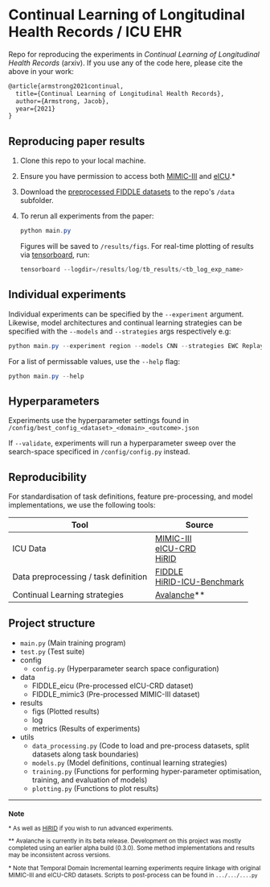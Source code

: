 # Continual Learning of Longitudinal Health Records / ICU EHR

Repo for reproducing the experiments in *Continual Learning of Longitudinal Health Records* (arxiv). If you use any of the code here, please cite the above in your work:

```latex
@article{armstrong2021continual,
  title={Continual Learning of Longitudinal Health Records},
  author={Armstrong, Jacob},
  year={2021}
}
```

## Reproducing paper results

1. Clone this repo to your local machine.
   
2. Ensure you have permission to access both [MIMIC-III](https://www.physionet.org/content/mimiciii/1.4/) and [eICU](https://www.physionet.org/content/eicu-crd/2.0/).\*
   
3. Download the [preprocessed FIDDLE datasets](https://physionet.org/files/mimic-eicu-fiddle-feature/1.0.0/0) to the repo's `/data` subfolder.

4. To rerun all experiments from the paper:
   ```powershell
   python main.py
   ```
   Figures will be saved to `/results/figs`. For real-time plotting of results via [tensorboard](https://www.tensorflow.org/tensorboard), run:
   ```powershell
   tensorboard --logdir=/results/log/tb_results/<tb_log_exp_name>
   ```

## Individual experiments

Individual experiments can be specified by the `--experiment` argument. Likewise, model architectures and continual learning strategies can be specified with the `--models` and `--strategies` args respectively e.g:

```powershell
python main.py --experiment region --models CNN --strategies EWC Replay
```

For a list of permissable values, use the `--help` flag:

```powershell
python main.py --help
```

## Hyperparameters

Experiments use the hyperparameter settings found in `/config/best_config_<dataset>_<domain>_<outcome>.json`   

If `--validate`, experiments will run a hyperparameter sweep over the search-space specificed in `/config/config.py` instead.

## Reproducibility

For standardisation of task definitions, feature pre-processing, and model implementations, we use the following tools:

| Tool                        | Source               |
|-----------------------------|----------------------|
|ICU Data                     | [MIMIC-III](https://www.physionet.org/content/mimiciii/1.4/)<br> [eICU-CRD](https://www.physionet.org/content/eicu-crd/2.0/)<br> [HiRID](https://physionet.org/content/hirid/1.1.1/) |
| Data preprocessing / task definition | [FIDDLE](https://www.physionet.org/content/mimic-eicu-fiddle-feature/1.0.0/)<br> [HiRID-ICU-Benchmark](https://openreview.net/forum?id=SnC9rUeqiqd) |
|Continual Learning strategies| [Avalanche](https://avalanche.continualai.org/)\*\*


## Project structure

- `main.py` (Main training program)
- `test.py` (Test suite)
- config
  - `config.py` (Hyperparameter search space configuration)
- data
  - FIDDLE_eicu (Pre-processed eICU-CRD dataset)
  - FIDDLE_mimic3 (Pre-processed MIMIC-III dataset)
- results
  - figs (Plotted results)
  - log
  - metrics (Results of experiments)
- utils
  - `data_processing.py` (Code to load and pre-process datasets, split datasets along task boundaries)
  - `models.py` (Model definitions, continual learning strategies)
  - `training.py` (Functions for performing hyper-parameter optimisation, training, and evaluation of models)
  - `plotting.py` (Functions to plot results)


---

<sup>

### Note

\* As well as [HiRID](https://physionet.org/content/hirid/1.1.1/) if you wish to run advanced experiments.

\*\* Avalanche is currently in its beta release. Development on this project was mostly completed using an earlier alpha build (0.3.0). Some method implementations and results may be inconsistent across versions.

\* Note that Temporal Domain Incremental learning experiments require linkage with original MIMIC-III and eICU-CRD datasets. Scripts to post-process can be found in `.../.../....py`

</sup>